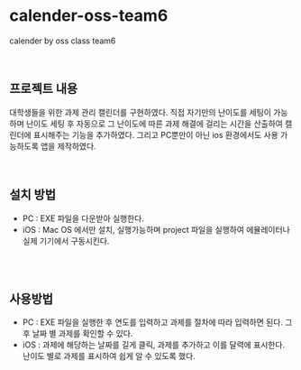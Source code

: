 # calender-oss-team6
calender by oss class team6

</br>


## 프로젝트 내용

대학생들을 위한 과제 관리 캘린더를 구현하였다.
직접 자기만의 난이도를 세팅이 가능하며
난이도 세팅 후 자동으로 그 난이도에 따른 과제 해결에 걸리는 시간을 산출하여 캘린더에 표시해주는 기능을 추가하였다.
그리고 PC뿐만이 아닌 ios 환경에서도 사용 가능하도록 앱을 제작하였다.


</br>


## 설치 방법 
- PC : EXE 파일을 다운받아 실행한다.
- iOS : Mac OS 에서만 설치, 실행가능하며 project 파일을 실행하여 에뮬레이터나 실제 기기에서 구동시킨다. 



</br>

</br>


## 사용방법
- PC : EXE 파일을 실행한 후 연도를 입력하고 과제를 절차에 따라 입력하면 된다.
     그 후 날짜 별 과제를 확인할 수 있다.
- iOS : 과제에 해당하는 날짜를 길게 클릭, 과제를 추가하고 이를 달력에 표시한다. 난이도 별로 과제를 표시하여 쉽게 알 수 있도록 했다.

